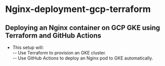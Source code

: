 # Nginx-deployment-gcp-terraform

## Deploying an Nginx container on GCP GKE using Terraform and GitHub Actions

- This setup will:  
   -- Use Terraform to provision an GKE cluster.  
   -- Use GitHub Actions to deploy an Nginx pod to GKE automatically.
